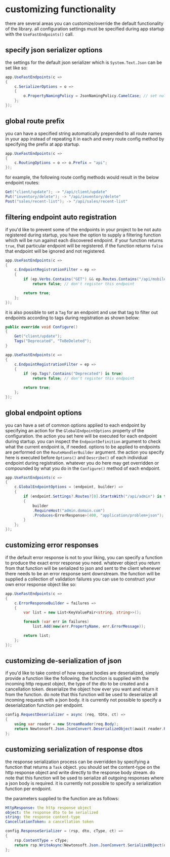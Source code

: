 # customizing functionality
there are several areas you can customize/override the default functionality of the library. 
all configuration settings must be specified during app startup with the `UseFastEndpoints()` call.

## specify json serializer options
the settings for the default json serializer which is `System.Text.Json` can be set like so:
```csharp
app.UseFastEndpoints(c =>
{
    c.SerializerOptions = o =>
    {
        o.PropertyNamingPolicy = JsonNamingPolicy.CamelCase; // set null for pascal case
    };
});
```

## global route prefix
you can have a specified string automatically prepended to all route names in your app instead of repeating it in each and every route config method by specifying the prefix at app startup.
```csharp
app.UseFastEndpoints(c =>
{
    c.RoutingOptions = o => o.Prefix = "api";
});
```
for example, the following route config methods would result in the below endpoint routes:
```csharp
Get("client/update"); -> "/api/client/update"
Put("inventory/delete"); -> "/api/inventory/delete"
Post("sales/recent-list"); -> "/api/sales/recent-list"
```

## filtering endpoint auto registration
if you'd like to prevent some of the endpoints in your project to be not auto registered during startup, you have the option to supply a filtering function which will be run against each discovered endpoint. if your function returns `true`, that particular endpoint will be registered. if the function returns `false` that endpoint will be ignored and not registered.
```csharp
app.UseFastEndpoints(c =>
{
    c.EndpointRegistrationFilter = ep =>
    {
        if (ep.Verbs.Contains("GET") && ep.Routes.Contains("/api/mobile/test"))
            return false; // don't register this endpoint

        return true;
    };
});
```
it is also possible to set a `Tag` for an endpoint and use that tag to filter out endpoints according to tags during registration as shown below:
```csharp
public override void Configure()
{
    Get("client/update");
    Tags("Deprecated", "ToBeDeleted");
}

app.UseFastEndpoints(c =>
{
    c.EndpointRegistrationFilter = ep =>
    {
        if (ep.Tags?.Contains("Deprecated") is true)
            return false; // don't register this endpoint

        return true;
    };
});
```

## global endpoint options
you can have a set of common options applied to each endpoint by specifying an action for the `GlobalEndpointOptions` property of the configuration. 
the action you set here will be executed for each endpoint during startup. you can inspect the `EndpointDefinition` argument to check what the current endpoint is, if needed.
options to be applied to endpoints are performed on the `RouteHandlerBuilder` argument. the action you specify here is executed before `Options()` and `Describe()` of each individual endpoint during registration. whatever you do here may get overridden or compounded by what you do in the `Configure()` method of each endpoint.
```csharp
app.UseFastEndpoints(c =>
{
    c.GlobalEndpointOptions = (endpoint, builder) =>
    {
        if (endpoint.Settings?.Routes?[0].StartsWith("/api/admin") is true)
        {
            builder
            .RequireHost("admin.domain.com")
            .Produces<ErrorResponse>(400, "application/problem+json");
        }
    };
});
```

## customizing error responses
if the default error response is not to your liking, you can specify a function to produce the exact error response you need. whatever object you return from that function will be serialized to json and sent to the client whenever there needs to be an error response sent downstream. the function will be supplied a collection of validation failures you can use to construct your own error response object like so:
```csharp
app.UseFastEndpoints(c =>
{
    c.ErrorResponseBuilder = failures =>
    {
        var list = new List<KeyValuePair<string, string>>();

        foreach (var err in failures)
            list.Add(new(err.PropertyName, err.ErrorMessage));

        return list;
    };
});
```

## customizing de-serialization of json
if you'd like to take control of how request bodies are deserialized, simply provide a function like the following. the function is supplied with the incoming http request object, the type of the dto to be created and a cancellation token. deserialize the object how ever you want and return it from the function. do note that this function will be used to deserialize all incoming requests with a json body. it is currently not possible to specify a deserialization function per endpoint.
```csharp
config.RequestDeserializer = async (req, tDto, ct) =>
{
    using var reader = new StreamReader(req.Body);
    return Newtonsoft.Json.JsonConvert.DeserializeObject(await reader.ReadToEndAsync(), tDto);
};
```

## customizing serialization of response dtos
the response serialization process can be overridden by specifying a function that returns a `Task` object. you should set the content-type on the http response object and write directly to the response body stream. do note that this function will be used to serialize all outgoing responses where a json body is required. it is currently not possible to specify a serialization function per endpoint.

the parameters supplied to the function are as follows:

```yaml
HttpResponse: the http response object
object: the response dto to be serialized
string: the response content-type
CancellationToken: a cancellation token
```

```csharp
config.ResponseSerializer = (rsp, dto, cType, ct) =>
{
    rsp.ContentType = cType;
    return rsp.WriteAsync(Newtonsoft.Json.JsonConvert.SerializeObject(dto), ct);
};
```